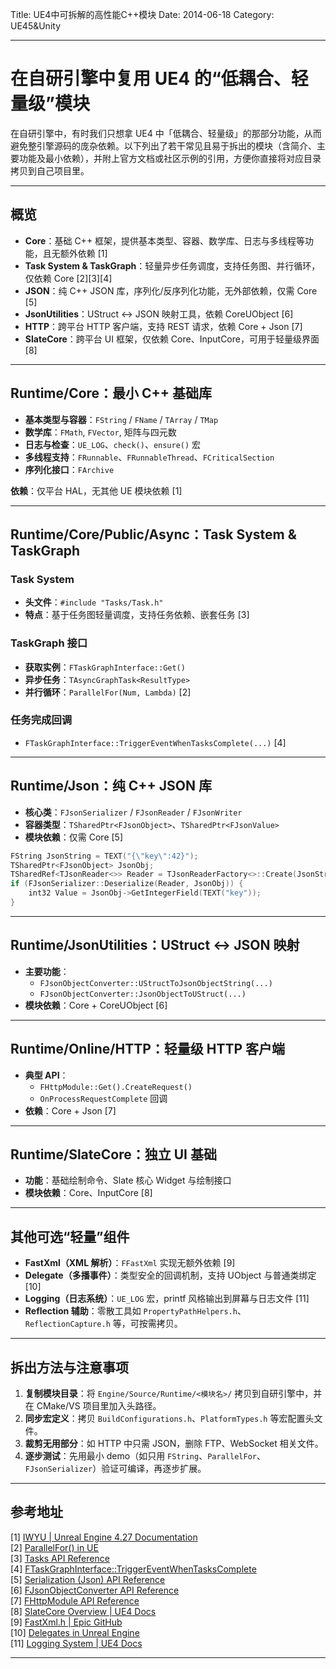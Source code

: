 Title: UE4中可拆解的高性能C++模块
Date: 2014-06-18
Category: UE45&Unity

---

# 在自研引擎中复用 UE4 的“低耦合、轻量级”模块

在自研引擎中，有时我们只想拿 UE4 中「低耦合、轻量级」的那部分功能，从而避免整引擎源码的庞杂依赖。以下列出了若干常见且易于拆出的模块（含简介、主要功能及最小依赖），并附上官方文档或社区示例的引用，方便你直接将对应目录拷贝到自己项目里。

---

## 概览

- **Core**：基础 C++ 框架，提供基本类型、容器、数学库、日志与多线程等功能，且无额外依赖 [1]  
- **Task System & TaskGraph**：轻量异步任务调度，支持任务图、并行循环，仅依赖 Core [2][3][4]  
- **JSON**：纯 C++ JSON 库，序列化/反序列化功能，无外部依赖，仅需 Core [5]  
- **JsonUtilities**：UStruct ↔ JSON 映射工具，依赖 CoreUObject [6]  
- **HTTP**：跨平台 HTTP 客户端，支持 REST 请求，依赖 Core + Json [7]  
- **SlateCore**：跨平台 UI 框架，仅依赖 Core、InputCore，可用于轻量级界面 [8]  

---

## Runtime/Core：最小 C++ 基础库

- **基本类型与容器**：`FString` / `FName` / `TArray` / `TMap`  
- **数学库**：`FMath`, `FVector`, 矩阵与四元数  
- **日志与检查**：`UE_LOG`、`check()`、`ensure()` 宏  
- **多线程支持**：`FRunnable`、`FRunnableThread`、`FCriticalSection`  
- **序列化接口**：`FArchive`

**依赖**：仅平台 HAL，无其他 UE 模块依赖 [1]

---

## Runtime/Core/Public/Async：Task System & TaskGraph

### Task System

- **头文件**：`#include "Tasks/Task.h"`
- **特点**：基于任务图轻量调度，支持任务依赖、嵌套任务 [3]

### TaskGraph 接口

- **获取实例**：`FTaskGraphInterface::Get()`
- **异步任务**：`TAsyncGraphTask<ResultType>`
- **并行循环**：`ParallelFor(Num, Lambda)` [2]

### 任务完成回调

- `FTaskGraphInterface::TriggerEventWhenTasksComplete(...)` [4]

---

## Runtime/Json：纯 C++ JSON 库

- **核心类**：`FJsonSerializer` / `FJsonReader` / `FJsonWriter`  
- **容器类型**：`TSharedPtr<FJsonObject>`、`TSharedPtr<FJsonValue>`  
- **模块依赖**：仅需 Core [5]

```cpp
FString JsonString = TEXT("{\"key\":42}");
TSharedPtr<FJsonObject> JsonObj;
TSharedRef<TJsonReader<>> Reader = TJsonReaderFactory<>::Create(JsonString);
if (FJsonSerializer::Deserialize(Reader, JsonObj)) {
    int32 Value = JsonObj->GetIntegerField(TEXT("key"));
}
```

---

## Runtime/JsonUtilities：UStruct ↔ JSON 映射

- **主要功能**：
  - `FJsonObjectConverter::UStructToJsonObjectString(...)`
  - `FJsonObjectConverter::JsonObjectToUStruct(...)`
- **模块依赖**：Core + CoreUObject [6]

---

## Runtime/Online/HTTP：轻量级 HTTP 客户端

- **典型 API**：
  - `FHttpModule::Get().CreateRequest()`
  - `OnProcessRequestComplete` 回调
- **依赖**：Core + Json [7]

---

## Runtime/SlateCore：独立 UI 基础

- **功能**：基础绘制命令、Slate 核心 Widget 与绘制接口
- **模块依赖**：Core、InputCore [8]

---

## 其他可选“轻量”组件

- **FastXml（XML 解析）**：`FFastXml` 实现无额外依赖 [9]  
- **Delegate（多播事件）**：类型安全的回调机制，支持 UObject 与普通类绑定 [10]  
- **Logging（日志系统）**：`UE_LOG` 宏，printf 风格输出到屏幕与日志文件 [11]  
- **Reflection 辅助**：零散工具如 `PropertyPathHelpers.h`、`ReflectionCapture.h` 等，可按需拷贝。

---

## 拆出方法与注意事项

1. **复制模块目录**：将 `Engine/Source/Runtime/<模块名>/` 拷贝到自研引擎中，并在 CMake/VS 项目里加入头路径。
2. **同步宏定义**：拷贝 `BuildConfigurations.h`、`PlatformTypes.h` 等宏配置头文件。
3. **裁剪无用部分**：如 HTTP 中只需 JSON，删除 FTP、WebSocket 相关文件。
4. **逐步测试**：先用最小 demo（如只用 `FString`、`ParallelFor`、`FJsonSerializer`）验证可编译，再逐步扩展。

---

## 参考地址

[1] [IWYU | Unreal Engine 4.27 Documentation](https://dev.epicgames.com/documentation/en-us/unreal-engine/iwyu?application_version=4.27)  
[2] [ParallelFor() in UE](https://dev.epicgames.com/documentation/en-us/unreal-engine/API/Runtime/Core/Async/ParallelForWithTaskContext/2)  
[3] [Tasks API Reference](https://dev.epicgames.com/documentation/en-us/unreal-engine/API/Runtime/Core/Async/Task)  
[4] [FTaskGraphInterface::TriggerEventWhenTasksComplete](https://dev.epicgames.com/documentation/en-us/unreal-engine/API/Runtime/Core/Async/FTaskGraphInterface/TriggerEventWhenTasksComplete)  
[5] [Serialization (Json) API Reference](https://dev.epicgames.com/documentation/en-us/unreal-engine/API/Runtime/Json/Serialization)  
[6] [FJsonObjectConverter API Reference](https://dev.epicgames.com/documentation/en-us/unreal-engine/API/Runtime/JsonUtilities/FJsonObjectConverter)  
[7] [FHttpModule API Reference](https://dev.epicgames.com/documentation/en-us/unreal-engine/API/Runtime/HTTP/FHttpModule)  
[8] [SlateCore Overview | UE4 Docs](https://docs.unrealengine.com/4.27/en-US/ProgrammingAndScripting/Slate/SlateCore/)  
[9] [FastXml.h | Epic GitHub](https://github.com/EpicGames/UnrealEngine/blob/release/Engine/Source/Runtime/Core/Public/HAL/FastXml.h)  
[10] [Delegates in Unreal Engine](https://docs.unrealengine.com/4.27/en-US/ProgrammingAndScripting/ProgrammingWithCPP/Delegates/)  
[11] [Logging System | UE4 Docs](https://docs.unrealengine.com/4.27/en-US/ProgrammingAndScripting/ProgrammingWithCPP/Logging/)


---
